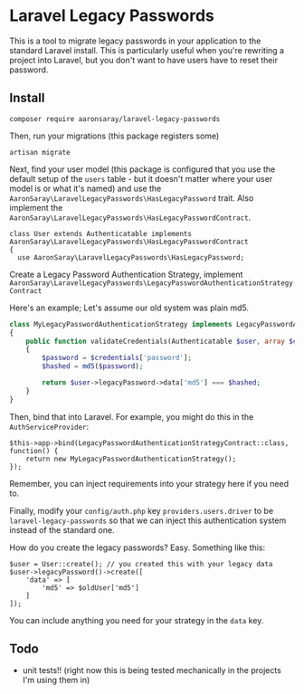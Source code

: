 # Laravel Legacy Passwords

This is a tool to migrate legacy passwords in your application to the standard Laravel install.
This is particularly useful when you're rewriting a project into Laravel, but you don't want to
have users have to reset their password.

## Install

`composer require aaronsaray/laravel-legacy-passwords`

Then, run your migrations (this package registers some)

`artisan migrate`

Next, find your user model (this package is configured that you use the
default setup of the `users` table - but it doesn't matter where your
user model is or what it's named) and use the `AaronSaray\LaravelLegacyPasswords\HasLegacyPassword` trait.
Also implement the `AaronSaray\LaravelLegacyPasswords\HasLegacyPasswordContract`.

```
class User extends Authenticatable implements AaronSaray\LaravelLegacyPasswords\HasLegacyPasswordContract
{
  use AaronSaray\LaravelLegacyPasswords\HasLegacyPassword;
```

Create a Legacy Password Authentication Strategy, implement `AaronSaray\LaravelLegacyPasswords\LegacyPasswordAuthenticationStrategyContract`

Here's an example; Let's assume our old system was plain md5.

```php
class MyLegacyPasswordAuthenticationStrategy implements LegacyPasswordAuthenticationStrategyContract
{
    public function validateCredentials(Authenticatable $user, array $credentials): bool
    {
        $password = $credentials['password'];
        $hashed = md5($password);

        return $user->legacyPassword->data['md5'] === $hashed;
    }
}
```

Then, bind that into Laravel.  For example, you might do this in the `AuthServiceProvider`:

```
$this->app->bind(LegacyPasswordAuthenticationStrategyContract::class, function() {
    return new MyLegacyPasswordAuthenticationStrategy();
});
```

Remember, you can inject requirements into your strategy here if you need to.

Finally, modify your `config/auth.php` key `providers.users.driver` to be `laravel-legacy-passwords` so that
we can inject this authentication system instead of the standard one.

How do you create the legacy passwords? Easy.  Something like this:

```
$user = User::create(); // you created this with your legacy data
$user->legacyPassword()->create([
    'data' => [
        'md5' => $oldUser['md5']
    ]
]);
```

You can include anything you need for your strategy in the `data` key.

## Todo

- unit tests!! (right now this is being tested mechanically in the projects I'm using them in)
